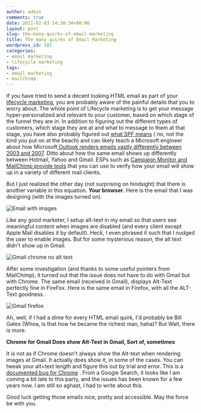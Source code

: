 ```yaml
---
author: admin
comments: true
date: 2011-02-03 14:30:34+00:00
layout: post
slug: the-many-quirks-of-email-marketing
title: The many quirks of Email Marketing
wordpress_id: 181
categories:
- email marketing
- lifecycle marketing
tags:
- email marketing
- mailchimp
---
```


If you have tried to send a decent looking HTML email as part of your [lifecycle marketing](http://blog.bronto.com/2009/04/16/lifecycle-marketing-whats-love-got-to-do-with-it/), you are probably aware of the painful details that you to worry about. The whole point of Lifecycle marketing is to get your message hyper-personalized and relevant to your customer, based on which stage of the funnel they are in. In addition to figuring out the different types of customers, which stage they are at and what to message to them at that stage, you have also probably figured out [what SPF means](http://en.wikipedia.org/wiki/Sender_Policy_Framework) ( no, not the kind you put on at the beach) and can likely teach a Microsoft engineer about how Microsoft[ Outlook renders emails vastly differently between 2003 and 2007](http://blogs.sitepoint.com/2007/01/10/microsoft-breaks-html-email-rendering-in-outlook/). Ditto about how the same email shows up differently between Hotmail, Yahoo and Gmail. ESPs such as [Campaign Monitor and MailChimp provide tools](http://stackoverflow.com/questions/1018078/testing-html-email-rendering) that you can use to verify how your email will show up in a variety of different mail clients.

But I just realized the other day (not surprising on hindsight) that there is another variable in this equation. **Your browser**. Here is the email that I was designing (with the images turned on).

![Email with images](http://www.startupproductmanager.com/images/email-with-images.png)

Like any good marketer, I setup alt-text in my email so that users see meaningful content when images are disabled (and every client except Apple Mail disables it by default). Heck, I even phrased it such that I nudged the user to enable images. But for some mysterious reason, the alt text didn't show up in Gmail.

![Gmail chrome no alt text](http://www.startupproductmanager.com/images/gmail-chrome-no-alt-text.png)

After some investigation (and thanks to some useful pointers from MailChimp), it turned out that the issue does not have to do with Gmail but with Chrome. The same email (received in Gmail), displays Alt-Text perfectly fine in FireFox. Here is the same email in Firefox, with all the ALT-Text goodness.

![Gmail firefox](http://www.startupproductmanager.com/images/gmail-firefox.png)

Ah, well, if I had a dime for every HTML email quirk, I'd probably be Bill Gates (Whoa, is that how he became the richest man, haha)? But Wait, there is more.

**Chrome for Gmail Does show Alt-Text in Gmail, Sort of, sometimes**

It is not as if Chrome doesn't always show the Alt-text when rendering images at Gmail. It actually does show it, in some of the cases. You can tweak your alt+text length and figure this out by trial and error. This is a [documented bug for Chrome](http://code.google.com/p/chromium/issues/detail?id=51533) . From a Google Search, it looks like I am coming a bit late to this party, and the issues has been known for a few years now. I am still so aghast, I had to write about this.

Good luck getting those emails nice, pretty and accessible. May the force be with you.
